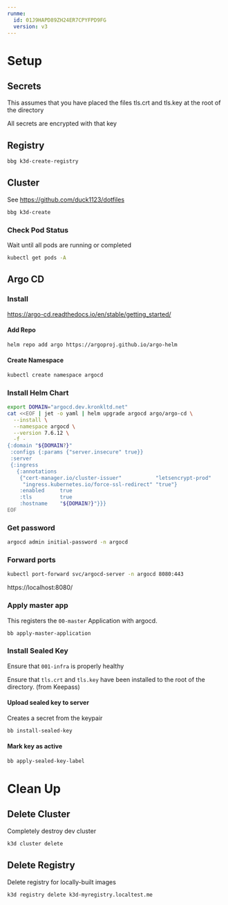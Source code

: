 ```yaml
---
runme:
  id: 01J9HAPD89ZH24ER7CPYFPD9FG
  version: v3
---
```


# Setup

## Secrets

This assumes that you have placed the files tls.crt and tls.key at the root of the directory

All secrets are encrypted with that key

## Registry

```sh {"id":"01J9HAPD89ZH24ER7CP99BVFM4","name":"create-registry"}
bbg k3d-create-registry
```

## Cluster

See https://github.com/duck1123/dotfiles

```sh {"id":"01J9HAPD89ZH24ER7CPE4916TR","name":"create-cluster"}
bbg k3d-create
```

### Check Pod Status

Wait until all pods are running or completed

```sh {"id":"01J9EFNB7W63FD7K94XHHQB0Z9","name":"get-pods"}
kubectl get pods -A
```

## Argo CD

### Install

https://argo-cd.readthedocs.io/en/stable/getting_started/

#### Add Repo

```sh {"id":"01JBT0MF6SEC8NMMCZW17AYQEC"}
helm repo add argo https://argoproj.github.io/argo-helm
```

#### Create Namespace

```sh {"id":"01JBT0MF6SEC8NMMCZW3PFPEJD","name":"create-argo-namespace"}
kubectl create namespace argocd
```

### Install Helm Chart

```sh {"id":"01JBT0MF6SEC8NMMCZW5Y95TD9","name":"install-argocd"}
export DOMAIN="argocd.dev.kronkltd.net"
cat <<EOF | jet -o yaml | helm upgrade argocd argo/argo-cd \
  --install \
  --namespace argocd \
  --version 7.6.12 \
  -f -
{:domain "${DOMAIN?}"
 :configs {:params {"server.insecure" true}}
 :server
 {:ingress
   {:annotations
    {"cert-manager.io/cluster-issuer"           "letsencrypt-prod"
     "ingress.kubernetes.io/force-ssl-redirect" "true"}
    :enabled     true
    :tls         true
    :hostname    "${DOMAIN?}"}}}
EOF
```

### Get password

```sh {"id":"01J9HAPD89ZH24ER7CPMKQ1FJW","name":"get-initial-password"}
argocd admin initial-password -n argocd
```

### Forward ports

```sh {"background":"true","id":"01J9HAPD89ZH24ER7CPRARMG51","interactive":"false","name":"forward-argocd-ports"}
kubectl port-forward svc/argocd-server -n argocd 8080:443
```

https://localhost:8080/

### Apply master app

This registers the `00-master` Application with argocd.

```sh {"id":"01J9HAPD89ZH24ER7CPSBSYNH3","name":"apply-master-application"}
bb apply-master-application
```

### Install Sealed Key

Ensure that `001-infra` is properly healthy

Ensure that `tls.crt` and `tls.key` have been installed to the root of the directory. (from Keepass)

#### Upload sealed key to server

Creates a secret from the keypair

```sh {"id":"01J9HAPD89ZH24ER7CPX4JV20M","name":"install-sealed-key"}
bb install-sealed-key
```

#### Mark key as active

```sh {"id":"01J9HAPD89ZH24ER7CPY71BQTB","name":"apply-sealed-key-label"}
bb apply-sealed-key-label
```

# Clean Up

## Delete Cluster

Completely destroy dev cluster

```sh {"excludeFromRunAll":"true","id":"01JBT0MF6SEC8NMMCZW8ZPSWA5","name":"delete-cluster"}
k3d cluster delete
```

## Delete Registry

Delete registry for locally-built images

```sh {"excludeFromRunAll":"true","id":"01J9M6SR2R5G8JE646YKSHWZ9T","name":"delete-registry"}
k3d registry delete k3d-myregistry.localtest.me
```
